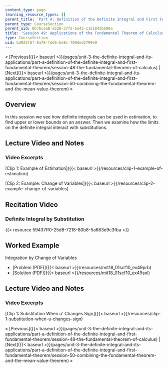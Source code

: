 ```yaml
---
content_type: page
learning_resource_types: []
parent_title: 'Part A: Definition of the Definite Integral and First Fundamental Theorem'
parent_type: CourseSection
parent_uid: 0b76caa8-a528-37fd-ba43-c151842bb90a
title: 'Session 49: Applications of the Fundamental Theorem of Calculus'
type: CourseSection
uid: bd925f6f-8a78-fde6-be8c-709ded2799e9
---
```


« [Previous]({{< baseurl >}}/pages/unit-3-the-definite-integral-and-its-applications/part-a-definition-of-the-definite-integral-and-first-fundamental-theorem/session-48-the-fundamental-theorem-of-calculus) | [Next]({{< baseurl >}}/pages/unit-3-the-definite-integral-and-its-applications/part-a-definition-of-the-definite-integral-and-first-fundamental-theorem/session-50-combining-the-fundamental-theorem-and-the-mean-value-theorem) »

Overview
--------

In this session we see how definite integrals can be used in estimation, to find upper or lower bounds on an answer. Then we examine how the limits on the definite integral interact with substitutions.

Lecture Video and Notes
-----------------------

### Video Excerpts

[Clip 1: Example of Estimation]({{< baseurl >}}/resources/clip-1-example-of-estimation)

[Clip 2: Example: Change of Variables]({{< baseurl >}}/resources/clip-2-example-change-of-variables)

Recitation Video
----------------

### Definite Integral by Substitution

{{< resource 59437ff0-25d8-7218-80b8-5a663e9c3fba >}}

Worked Example
--------------

Integration by Change of Variables

*   [Problem (PDF)]({{< baseurl >}}/resources/mit18_01scf10_ex49prb)
*   [Solution (PDF)]({{< baseurl >}}/resources/mit18_01scf10_ex49sol)

Lecture Video and Notes
-----------------------

### Video Excerpts

[Clip 1: Substitution When u' Changes Sign]({{< baseurl >}}/resources/clip-1-substitution-when-u-changes-sign)

« [Previous]({{< baseurl >}}/pages/unit-3-the-definite-integral-and-its-applications/part-a-definition-of-the-definite-integral-and-first-fundamental-theorem/session-48-the-fundamental-theorem-of-calculus) | [Next]({{< baseurl >}}/pages/unit-3-the-definite-integral-and-its-applications/part-a-definition-of-the-definite-integral-and-first-fundamental-theorem/session-50-combining-the-fundamental-theorem-and-the-mean-value-theorem) »